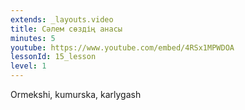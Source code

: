```yaml
---
extends: _layouts.video
title: Сәлем сөздің анасы
minutes: 5
youtube: https://www.youtube.com/embed/4RSx1MPWDOA
lessonId: 15_lesson
level: 1
---
```

Ormekshi, kumurska, karlygash
